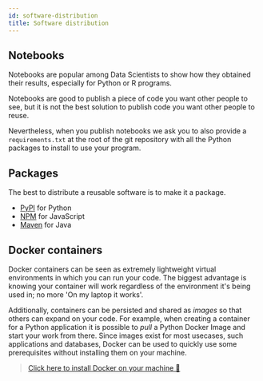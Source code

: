 ```yaml
---
id: software-distribution
title: Software distribution
---
```


## Notebooks

Notebooks are popular among Data Scientists to show how they obtained their results, especially for Python or R programs.

Notebooks are good to publish a piece of code you want other people to see, but it is not the best solution to publish code you want other people to reuse.

Nevertheless, when you publish notebooks we ask you to also provide a `requirements.txt` at the root of the git repository with all the Python packages to install to use your program.

## Packages

The best to distribute a reusable software is to make it a package.

* [PyPI](https://pypi.org/) for Python
* [NPM](https://www.npmjs.com/) for JavaScript
* [Maven](https://mvnrepository.com) for Java


## Docker containers

Docker containers can be seen as extremely lightweight virtual environments in which you can run your code. The biggest advantage is knowing your container will work regardless of the environment it's being used in; no more 'On my laptop it works'.

Additionally, containers can be persisted and shared as *images* so that others can expand on your code. For example, when creating a container for a Python application it is possible to *pull* a Python Docker Image and start your work from there. Since images exist for most usecases, such applications and databases, Docker can be used to quickly use some prerequisites without installing them on your machine. 

> [Click here to install Docker on your machine 🐳](https://docs.docker.com/get-docker/)
